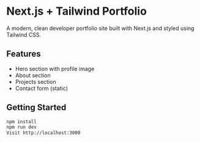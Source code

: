 # Next.js + Tailwind Portfolio

A modern, clean developer portfolio site built with Next.js and styled using Tailwind CSS.

## Features
- Hero section with profile image
- About section
- Projects section
- Contact form (static)

## Getting Started
```bash
npm install
npm run dev
Visit http://localhost:3000
